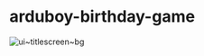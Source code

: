 # arduboy-birthday-game

![ui~titlescreen~bg](https://github.com/cjgammon/arduboy-birthday-game/assets/192022/12e54039-e2b5-478e-b0a2-404b24606af0)
